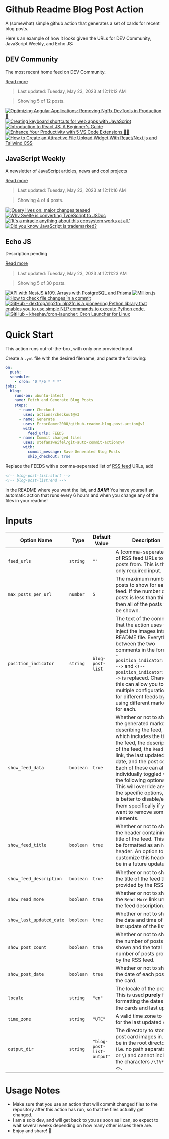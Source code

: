# Github Readme Blog Post Action

A (somewhat) simple github action that generates a set of cards for recent blog posts.

Here's an example of how it looks given the URLs for DEV Community, JavaScript Weekly, and Echo JS:

<!-- post-list:start -->
## DEV Community

The most recent home feed on DEV Community.

[Read more](https://dev.to)
> Last updated: Tuesday, May 23, 2023 at 12:11:12 AM

> Showing 5 of 12 posts.

[![Optimizing Angular Applications: Removing NgRx DevTools in Production 🚀](https://raw.githubusercontent.com/ErrorGamer2000/github-readme-blog-post-action/main/generated_files/DEV_Community/Optimizing_Angular_Applications__Removing_NgRx_DevTools_in_Production_🚀.svg)](https://dev.to/mpotapov/optimizing-angular-applications-removing-ngrx-devtools-in-production-3i23)
[![Creating keyboard shortcuts for web apps with JavaScript](https://raw.githubusercontent.com/ErrorGamer2000/github-readme-blog-post-action/main/generated_files/DEV_Community/Creating_keyboard_shortcuts_for_web_apps_with_JavaScript.svg)](https://dev.to/michaelburrows/creating-keyboard-shortcuts-for-web-apps-with-javascript-15j6)
[![Introduction to React JS: A Beginner's Guide](https://raw.githubusercontent.com/ErrorGamer2000/github-readme-blog-post-action/main/generated_files/DEV_Community/Introduction_to_React_JS__A_Beginner's_Guide.svg)](https://dev.to/dotarjun/introduction-to-react-js-a-beginners-guide-14hl)
[![Enhance Your Productivity with 5 VS Code Extensions 🚀🔥](https://raw.githubusercontent.com/ErrorGamer2000/github-readme-blog-post-action/main/generated_files/DEV_Community/Enhance_Your_Productivity_with_5_VS_Code_Extensions_🚀🔥.svg)](https://dev.to/arjuncodess/enhance-your-productivity-with-5-vs-code-extensions-4adl)
[![How to Create an Attractive File Upload Widget With React/Next.js and Tailwind CSS](https://raw.githubusercontent.com/ErrorGamer2000/github-readme-blog-post-action/main/generated_files/DEV_Community/How_to_Create_an_Attractive_File_Upload_Widget_With_React_Next.js_and_Tailwind_CSS.svg)](https://dev.to/designly/how-to-create-an-attractive-file-upload-widget-with-reactnextjs-and-tailwind-css-5c7o)


## JavaScript Weekly

A newsletter of JavaScript articles, news and cool projects

[Read more](https://javascriptweekly.com/)
> Last updated: Tuesday, May 23, 2023 at 12:11:16 AM

> Showing 4 of 4 posts.

[![jQuery lives on; major changes teased](https://raw.githubusercontent.com/ErrorGamer2000/github-readme-blog-post-action/main/generated_files/JavaScript_Weekly/jQuery_lives_on;_major_changes_teased.svg)](https://javascriptweekly.com/issues/639)
[![Why Svelte is converting TypeScript to JSDoc](https://raw.githubusercontent.com/ErrorGamer2000/github-readme-blog-post-action/main/generated_files/JavaScript_Weekly/Why_Svelte_is_converting_TypeScript_to_JSDoc.svg)](https://javascriptweekly.com/issues/638)
[!['It's a miracle anything about this ecosystem works at all.'](https://raw.githubusercontent.com/ErrorGamer2000/github-readme-blog-post-action/main/generated_files/JavaScript_Weekly/'It's_a_miracle_anything_about_this_ecosystem_works_at_all.'.svg)](https://javascriptweekly.com/issues/637)
[![Did you know JavaScript is trademarked?](https://raw.githubusercontent.com/ErrorGamer2000/github-readme-blog-post-action/main/generated_files/JavaScript_Weekly/Did_you_know_JavaScript_is_trademarked_.svg)](https://javascriptweekly.com/issues/636)


## Echo JS

Description pending

[Read more](
http://www.echojs.com
)
> Last updated: Tuesday, May 23, 2023 at 12:11:23 AM

> Showing 5 of 30 posts.

[![API with NestJS #109. Arrays with PostgreSQL and Prisma](https://raw.githubusercontent.com/ErrorGamer2000/github-readme-blog-post-action/main/generated_files/_Echo_JS_/API_with_NestJS__109._Arrays_with_PostgreSQL_and_Prisma.svg)](https://wanago.io/2023/05/22/api-nestjs-prisma-arrays/)
[![Million.js](https://raw.githubusercontent.com/ErrorGamer2000/github-readme-blog-post-action/main/generated_files/_Echo_JS_/Million.js.svg)](https://million.dev/)
[![How to check file changes in a commit](https://raw.githubusercontent.com/ErrorGamer2000/github-readme-blog-post-action/main/generated_files/_Echo_JS_/How_to_check_file_changes_in_a_commit.svg)](https://frontendroom.com/check-file-changes-in-a-commit/)
[![GitHub - dextrop/nlp2fn: nlp2fn is a pioneering Python library that enables you to use simple NLP commands to execute Python code.](https://raw.githubusercontent.com/ErrorGamer2000/github-readme-blog-post-action/main/generated_files/_Echo_JS_/GitHub_-_dextrop_nlp2fn__nlp2fn_is_a_pioneering_Python_library_that_enables_you_to_use_simple_NLP_commands_to_execute_Python_code..svg)](https://github.com/dextrop/nlp2fn)
[![GitHub - kheshav/cron-launcher: Cron Launcher for Linux](https://raw.githubusercontent.com/ErrorGamer2000/github-readme-blog-post-action/main/generated_files/_Echo_JS_/GitHub_-_kheshav_cron-launcher__Cron_Launcher_for_Linux.svg)](https://github.com/kheshav/cron-launcher)


<!-- post-list:end -->

# Quick Start

This action runs out-of-the-box, with only one provided input.

Create a `.yml` file with the desired filename, and paste the following:

```yml
on:
  push:
  schedule:
    - cron: "0 */6 * * *"
jobs:
  blog:
    runs-on: ubuntu-latest
    name: Fetch and Generate Blog Posts
    steps:
      - name: Checkout
        uses: actions/checkout@v3
      - name: Generate
        uses: ErrorGamer2000/github-readme-blog-post-action@v1
        with:
          feed_urls: FEEDS
      - name: Commit changed files
        uses: stefanzweifel/git-auto-commit-action@v4
        with:
          commit_message: Save Generated Blog Posts
          skip_checkout: true
```

Replace the FEEDS with a comma-seperated list of [RSS feed](https://rss.com/blog/how-do-rss-feeds-work/) URLs, add

```md
<!-- blog-post-list:start -->
<!-- blog-post-list:end -->
```

in the README where you want the list, and **_BAM!_** You have yourself an automatic action that runs every 6 hours and when you change any of the files in your readme!

# Inputs

<table>
  <thead>
    <tr>
      <th>Option Name</th>
      <th>Type</th>
      <th>Default Value</th>
      <th>Description</th>
    </tr>
  </thead>
  <tbody>
    <tr>
      <td><code>feed_urls</code></td>
      <td><code>string</code></td>
      <td><code>""</code></td>
      <td>A (comma-seperated) list of RSS feed URLs to load posts from. This is the only required input.</td>
    </tr>
    <tr>
      <td><code>max_posts_per_url</code></td>
      <td><code>number</code></td>
      <td><code>5</code></td>
      <td>The maximum number of posts to show for each feed. If the number of posts is less than this, then all of the posts will be shown.</td>
    </tr>
    <tr>
      <td><code>position_indicator</code></td>
      <td><code>string</code></td>
      <td><code>blog-post-list</code></td>
      <td>The text of the comments that the action uses to inject the images into the README file. Everything between the two comments in the form <code>&lt;!-- position_indicator:start --&gt;</code> and <code>&lt;!-- position_indicator:end --&gt;</code> is replaced. Changing this can allow you to use multiple configurations for different feeds by using different markers for each.</td>
    </tr>
    <tr>
      <td><code>show_feed_data</code></td>
      <td><code>boolean</code></td>
      <td><code>true</code></td>
      <td>Whether or not to show the generated markdown describing the feed, which includes the title of the feed, the description of the feed, the <code>Read More</code> link, the last updated date, and the post count. Each of these can also be individually toggled with the following options. This will override any of the specific options, so it is better to disable/enable them specifically if you want to remove some elements.</td>
    </tr>
    <tr>
      <td><code>show_feed_title</code></td>
      <td><code>boolean</code></td>
      <td><code>true</code></td>
      <td>Whether or not to show the header containing the title of the feed. This will be formatted as an <code>h2</code> header. An option to customize this header will be in a future update.</td>
    </tr>
    <tr>
      <td><code>show_feed_description</code></td>
      <td><code>boolean</code></td>
      <td><code>true</code></td>
      <td>Whether or not to show the title of the feed that is provided by the RSS feed.</td>
    </tr>
    <tr>
      <td><code>show_read_more</code></td>
      <td><code>boolean</code></td>
      <td><code>true</code></td>
      <td>Whether or not to show the <code>Read More</code> link under the feed description.</td>
    </tr>
    <tr>
      <td><code>show_last_updated_date</code></td>
      <td><code>boolean</code></td>
      <td><code>true</code></td>
      <td>Whether or not to show the date and time of the last update of the list.</td>
    </tr>
    <tr>
      <td><code>show_post_count</code></td>
      <td><code>boolean</code></td>
      <td><code>true</code></td>
      <td>Whether or not to show the number of posts shown and the total number of posts provided by the RSS feed.</td>
    </tr>
    <tr>
      <td><code>show_post_date</code></td>
      <td><code>boolean</code></td>
      <td><code>true</code></td>
      <td>Whether or not to show the date of each post on the card.</td>
    </tr>
    <tr>
      <td><code>locale</code></td>
      <td><code>string</code></td>
      <td><code>"en"</code></td>
      <td>The locale of the project. This is used <strong>purely</strong> for formatting the dates of the cards and last update.</td>
    </tr>
    <tr>
      <td><code>time_zone</code></td>
      <td><code>string</code></td>
      <td><code>"UTC"</code></td>
      <td>A valid time zone to use for the last updated date.</td>
    </tr>
    <tr>
      <td><code>output_dir</code></td>
      <td><code>string</code></td>
      <td><code>"blog-post-list-output"</code></td>
      <td>The directory to store the post card images in. Must be in the root directory (i.e. no path separators <code>/</code> or <code>\</code>) and cannot include the characters <code>/\?%*:|"&lt;&gt;</code>.</td>
    </tr>
<!--
    <tr>
      <td><code></code></td>
      <td><cde></cde></td>
      <td><code></code></td>
      <td></td>
    </tr>
-->
  </tbody>
</table>

# Usage Notes

- Make sure that you use an action that will commit changed files to the repository after this action has run, so that the files actually get changed.
- I am a solo dev, and will get back to you as soon as I can, so expect to wait several weeks depending on how many other issues there are.
- Enjoy and share! 🤗
